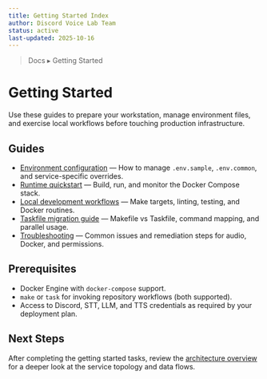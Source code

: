 ```yaml
---
title: Getting Started Index
author: Discord Voice Lab Team
status: active
last-updated: 2025-10-16
---
```


<!-- markdownlint-disable-next-line MD041 -->
> Docs ▸ Getting Started

# Getting Started

Use these guides to prepare your workstation, manage environment files, and exercise
local workflows before touching production infrastructure.

## Guides

- [Environment configuration](environment.md) — How to manage `.env.sample`, `.env.common`,
  and service-specific overrides.
- [Runtime quickstart](runtime.md) — Build, run, and monitor the Docker Compose stack.
- [Local development workflows](local-development.md) — Make targets, linting, testing, and
  Docker routines.
- [Taskfile migration guide](taskfile-migration.md) — Makefile vs Taskfile, command mapping, and parallel usage.
- [Troubleshooting](troubleshooting.md) — Common issues and remediation steps for audio,
  Docker, and permissions.

## Prerequisites

- Docker Engine with `docker-compose` support.
- `make` or `task` for invoking repository workflows (both supported).
- Access to Discord, STT, LLM, and TTS credentials as required by your deployment plan.

## Next Steps

After completing the getting started tasks, review the [architecture overview](../architecture/system-overview.md)
for a deeper look at the service topology and data flows.
